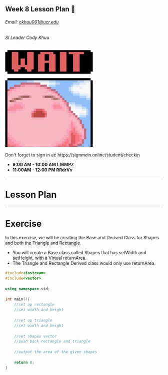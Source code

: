 ## Week 8 Lesson Plan :thinking:
###### Email: ckhuu001@ucr.edu
###### SI Leader Cody Khuu

![alt text](https://github.com/codyiskhuu/CS-12-SI-Winter-2020/blob/master/images/wait.jpg "Logo Title Text 1")

Don't forget to sign in at: https://signmein.online/student/checkin
* **9:00 AM - 10:00 AM Lf6MPZ**
* **11:00AM - 12:00 PM RRdrVv**

---

# Lesson Plan

---

# Exercise
In this exercise, we will be creating the Base and Derived Class for Shapes and both the Triangle and Rectangle.
* You will create a Base class called Shapes that has setWidth and setHeight, with a Virtual returnArea.
* The Triangle and Rectangle Derived class would only use returnArea.

```cpp 
#include<iostream>
#include<vector>

using namespace std;

int main(){
    //set up rectangle
    //set width and height

    //set up triangle
    //set width and height

    //set shapes vector
    //push back rectangle and triangle

    //output the area of the given shapes

    return 0;
}


```
